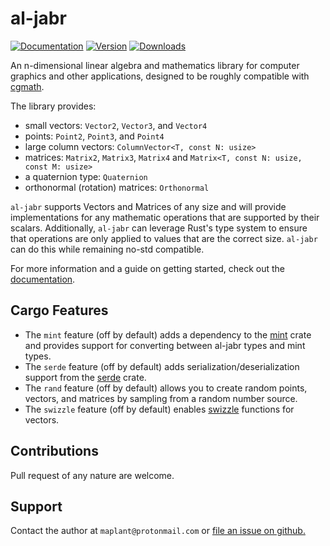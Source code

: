 # al-jabr 

[![Documentation](https://docs.rs/al-jabr/badge.svg?style=for-the-badge)](https://docs.rs/al-jabr)
[![Version](https://img.shields.io/crates/v/al-jabr.svg?style=for-the-badge)](https://crates.io/crates/al-jabr)
[![Downloads](https://img.shields.io/crates/d/al-jabr.svg?style=for-the-badge)](https://crates.io/crates/al-jabr)

An n-dimensional linear algebra and mathematics library for computer
graphics and other applications, designed to be roughly compatible with
[cgmath](https://github.com/rustgd/cgmath).

The library provides:

* small vectors: `Vector2`, `Vector3`, and `Vector4` 
* points: `Point2`, `Point3`, and `Point4` 
* large column vectors: `ColumnVector<T, const N: usize>`
* matrices: `Matrix2`, `Matrix3`, `Matrix4` and `Matrix<T, const N: usize, const M: usize>`
* a quaternion type: `Quaternion`
* orthonormal (rotation) matrices: `Orthonormal`

`al-jabr` supports Vectors and Matrices of any size and will provide 
implementations for any mathematic operations that are supported by their
scalars. Additionally, `al-jabr` can leverage Rust's type system to ensure that
operations are only applied to values that are the correct size. `al-jabr` can
do this while remaining no-std compatible. 

For more information and a guide on getting started, check out the [documentation](https://docs.rs/al-jabr/).

## Cargo Features

* The `mint` feature (off by default) adds a dependency to the [mint](https://crates.io/crates/mint) crate and provides support for converting between al-jabr types and mint types.
* The `serde` feature (off by default) adds serialization/deserialization support from the [serde](https://crates.io/crates/serde) crate.
* The `rand` feature (off by default) allows you to create random points, vectors, and matrices by sampling from a random number source.
* The `swizzle` feature (off by default) enables [swizzle](https://en.wikipedia.org/wiki/Swizzling_(computer_graphics)) functions for vectors.

## Contributions

Pull request of any nature are welcome. 

## Support 

Contact the author at `maplant@protonmail.com` or [file an issue on github.](https://github.com/maplant/al-jabr/issues/new/choose)


